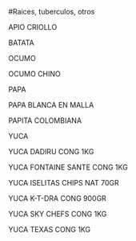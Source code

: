 #Raices, tuberculos, otros

APIO CRIOLLO

BATATA

OCUMO

OCUMO CHINO

PAPA

PAPA BLANCA EN MALLA

PAPITA COLOMBIANA

YUCA

YUCA DADIRU CONG 1KG

YUCA FONTAINE SANTE CONG 1KG

YUCA ISELITAS CHIPS NAT 70GR

YUCA K-T-DRA CONG 900GR

YUCA SKY CHEFS CONG 1KG

YUCA TEXAS CONG 1KG
